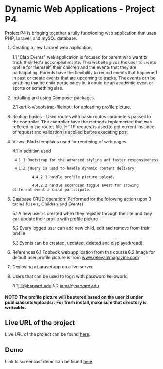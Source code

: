 # Dynamic Web Applications - Project P4

Project P4 is bringing together a fully functioning web application that uses PHP, Laravel, and mySQL database. 

1. Creating a new Laravel web application.

   1.1 "Clap Events" web application is focused for parent who want to track their kid's accomplishments. This website gives the user to create profile for themself, their children
	and the events that they are participating. Parents have the flexibility to record events that happened in past or create events that are upcoming to tracks. The events can be anything that he child
	participates in, it could be an academic event or sports or something else. 

2. Installing and using Composer packages. 
	
	2.1 kartik-v/bootstrap-fileinput for uploading profile picture.	

3. Routing basics - Used routes with basic routes parameters passed to the controller. The controller have the methods implemented that was reffered in the routes file. 
	HTTP request is used to get current instance of request and validation is applied before executing post.
	
4. Views: Blade templates used for rendering of web pages. 
	
	4.1 In addition used 
		
		4.1.1 Bootstrap for the advanced styling and faster responsiveness 
		
		4.1.2 jQuery is used to handle dynamic content delivery
				
				4.4.2.1 handle profile picture upload.
				
				4.4.2.2 handle accordion toggle event for showing different event a child participate.
	
5. Database CRUD operation: Performed for the following action upon 3 tables (Users, Children and Events)
	
	5.1 A new user is created when they register through the site and they can update their profile with profile picture
	
	5.2 Every logged user can add new child, edit and remove from their profile
	
	5.3 Events can be created, updated, deleted and displayed(read). 

6. References
	6.1 Foobook web application from this course
	6.2 Image for default user profile picture is  from www.relevantmagazine.com

7. Deploying a Laravel app on a live server. 

8. Users that can be used to login with password helloworld:
	
	8.1 jill@harvard.edu
	8.2 jamal@harvard.edu

#### NOTE: The profile picture will be stored based on the user id under public/assets/uploads/ . For fresh install, make sure that directory is writeable.

## Live URL of the project

Live URL of the project can be found [here](http://P4.chanchika.me/).

## Demo

Link to screencast demo can be found [here](http://www.screencast.com/users/Chithra_Jayakumar/folders/DWA/media/09744ab3-920c-41da-a499-38cf0c08b860).
